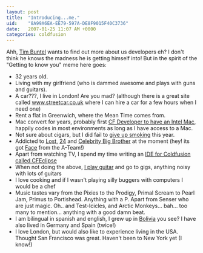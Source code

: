 ```yaml
---
layout: post
title:  "Introducing...me."
uid:	"8A99A6EA-EE79-597A-DE8F9015F40C3736"
date:   2007-01-25 11:07 AM +0000
categories: coldfusion
---
```

Ahh, <a href="http://www.buntel.com/blog/">Tim Buntel</a> wants to find out more about us developers eh? I don't think he knows the madness he is getting himself into! But in the spirit of the "Getting to know you" meme here goes:

<ul>
	
<li> 32 years old.
<li> Living with my girlfriend (who is dammed awesome and plays with guns and guitars).
<li> A car???, I live in London! Are you mad? (although there is a great site called <a href="http://www.streetcar.co.uk/">www.streetcar.co.uk</a> where I can hire a car for a few hours when I need one)
<li> Rent a flat in Greenwich, where the Mean Time comes from.
<li> Mac convert for years, probably first <a href="http://www.markdrew.co.uk/blog/index.cfm/2006/3/17/MacBook-Pro-on-its-way">CF Developer to have an Intel Mac</a>, happily codes in most environments as long as I have access to a Mac.
<li> Not sure about cigars, but I did fail to <a href="http://www.markdrew.co.uk/blog/index.cfm/2007/1/2/I-QUIT">give up smoking</a> this year.
<li> Addicted to <a href="http://abc.go.com/primetime/lost/index">Lost</a>, <a href="http://www.fox.com/24/">24</a> and <a href="http://www.channel4.com/bigbrother/index.jsp">Celebrity Big Brother</a> at the moment (hey! its got <a href="http://www.channel4.com/bigbrother/housemates/housemate_news.jsp?id=15">Face</a> from the A-Team!)
<li> Apart from watching TV, I spend my time writing an <a href="http://www.cfeclipse.org/">IDE for Coldfusion called CFEclipse</a>
<li> When not doing the above, <a href="http://www.markdrew.co.uk/blog/page.cfm/music">I play guitar</a> and go to gigs, anything noisy with lots of guitars
<li> I love cooking and if I wasn't playing silly buggers with computers I would be a chef
<li> Music tastes vary from the Pixies to the Prodigy, Primal Scream to Pearl Jam, Primus to Portishead. Anything with a P. Apart from Senser who are just magic. Oh.. and Test-Icicles, and Arctic Monkeys...  bah... too many to mention... anything with a good damn beat.
<li> I am bilingual in spanish and english, I grew up in <a href="https://www.cia.gov/cia/publications/factbook/geos/bl.html">Bolivia</a> you see? I have also lived in Germany and Spain (twice!)
<li> I love London, but would also like to experience living in the USA. Thought San Francisco was great. Haven't been to New York yet (I know!)

</ul>